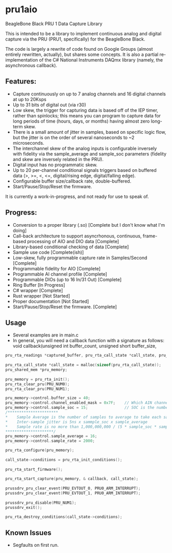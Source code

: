 # pru1aio
BeagleBone Black PRU 1 Data Capture Library

This is intended to be a library to implement continuous analog and digital capture via the PRU (PRU1, specifically) for the BeagleBone Black.

The code is largely a rewrite of code found on Google Groups (almost entirely rewritten, actually), but shares some concepts. It is also a partial re-implementation of the C# National Instruments DAQmx library (namely, the asynchronous callback).

## Features:
 - Capture continuously on up to 7 analog channels and 16 digital channels at up to 20Ksps
 - Up to 31 bits of digital out (via r30)
 - Low skew, the trigger for capturing data is based off of the IEP timer, rather than spinlocks; this means you can program to capture data for long periods of time (hours, days, or months) having almost zero long-term skew.  
 - There is a small amount of jitter in samples, based on specific logic flow, but the jitter is on the order of several nanoseconds to ~2 microseconds.  
 - The interchannel skew of the analog inputs is configurable inversely with fidelity via the sample_average and sample_soc parameters (fidelity and skew are inversely related in the PRU).
 - Digital input has no programmatic skew.
 - Up to 20 per-channel conditional signals triggers based on buffered data (>, >=, <, <=, digital/rising edge, digital/falling edge).
 - Configurable buffer size/callback rate, double-buffered.
 - Start/Pause/Stop/Reset the firmware.

It is currently a work-in-progress, and not ready for use to speak of.

## Progress:

 - Conversion to a proper library (.so) [Complete but I don't know what I'm doing]
 - Call-back architecture to support asyncrhonous, continuous, frame-based processing of AIO and DIO data [Complete]
 - Library-based conditional checking of data [Complete]
 - Sample use code [Complete(ish)]
 - Low-skew, fully programmable capture rate in Samples/Second [Complete]
 - Programmable fidelity for AIO [Complete]
 - Programmable AI channel profile [Complete]
 - Programmable DIOs (up to 16 In/31 Out) [Complete]
 - Ring Buffer [In Progress]
 - C# wrapper [Complete]
 - Rust wrapper [Not Started]
 - Proper documentation [Not Started]
 - Start/Pause/Stop/Reset the firmware. [Complete]
 
 ## Usage
 
  - Several examples are in main.c
  - In general, you will need a callback function with a signature as follows: void callback(unsigned int buffer_count, unsigned short buffer_size,
  ```c
pru_rta_readings *captured_buffer, pru_rta_call_state *call_state, pru_shared_mem *pru_mem);
	
pru_rta_call_state *call_state = malloc(sizeof(pru_rta_call_state));
pru_shared_mem *pru_memory;
	
pru_memory = pru_rta_init();
pru_rta_clear_pru(PRU_NUM0);
pru_rta_clear_pru(PRU_NUM1);

pru_memory->control.buffer_size = 40;
pru_memory->control.channel_enabled_mask = 0x7F;	// Which AIN channels to init
pru_memory->control.sample_soc = 15;				// SOC is the number of cycles to take each sample
/**********************
 *    Sample Average is the number of samples to average to take each sample
 *    Inter-sample jitter is 5ns x sammple_soc x sample_average
 *    Sample rate is no more than 1,000,000,000 / (5 * sample_soc * sample_average *  __builtin_popcount(channel_enabled_mask)
 *********************/
pru_memory->control.sample_average = 16;
pru_memory->control.sample_rate = 2000;	

pru_rta_configure(pru_memory);
	
call_state->conditions = pru_rta_init_conditions();
	
pru_rta_start_firmware();
	
pru_rta_start_capture(pru_memory, & callback, call_state);
	
prussdrv_pru_clear_event(PRU_EVTOUT_0, PRU0_ARM_INTERRUPT);
prussdrv_pru_clear_event(PRU_EVTOUT_1, PRU0_ARM_INTERRUPT);
	
prussdrv_pru_disable(PRU_NUM1);
prussdrv_exit();

pru_rta_destroy_conditions(call_state->conditions);
```

## Known Issues
 - Segfaults on first run.
